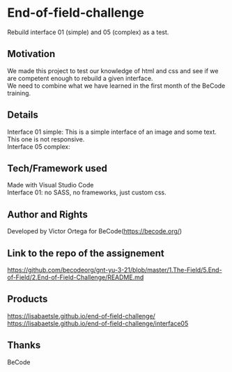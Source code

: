 # End-of-field-challenge

Rebuild interface 01 (simple) and 05 (complex) as a test.  

## Motivation

We made this project to test our knowledge of html and css and see if we are competent enough to rebuild a given interface.  
We need to combine what we have learned in the first month of the BeCode training.  

## Details

Interface 01 simple: This is a simple interface of an image and some text. This one is not responsive.  
Interface 05 complex:  

## Tech/Framework used

Made with Visual Studio Code  
Interface 01: no SASS, no frameworks, just custom css.  

## Author and Rights

Developed by Victor Ortega for BeCode(https://becode.org/)

## Link to the repo of the assignement

https://github.com/becodeorg/gnt-yu-3-21/blob/master/1.The-Field/5.End-of-Field/2.End-of-Field-Challenge/README.md

## Products

https://lisabaetsle.github.io/end-of-field-challenge/
https://lisabaetsle.github.io/end-of-field-challenge/interface05

## Thanks

BeCode